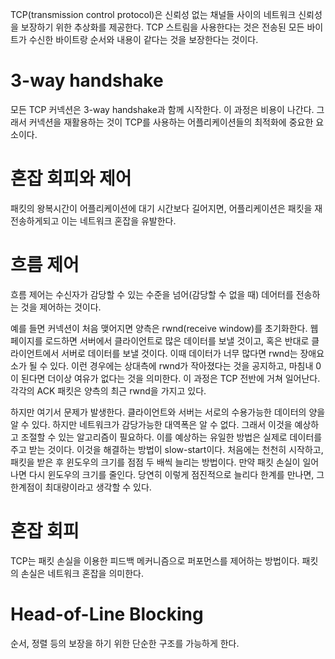 TCP(transmission control protocol)은 신뢰성 없는 채널들 사이의 네트워크 신뢰성을 보장하기 위한 추상화를 제공한다. TCP 스트림을 사용한다는 것은 전송된 모든 바이트가 수신한 바이트랑 순서와 내용이 같다는 것을 보장한다는 것이다.

3-way handshake
=
모든 TCP 커넥션은 3-way handshake과 함께 시작한다.
이 과정은 비용이 나간다. 그래서 커넥션을 재활용하는 것이 TCP를 사용하는 어플리케이션들의 최적화에 중요한 요소이다.

혼잡 회피와 제어
=
패킷의 왕복시간이 어플리케이션에 대기 시간보다 길어지면, 어플리케이션은 패킷을 재전송하게되고 이는 네트워크 혼잡을 유발한다.

흐름 제어
=
흐름 제어는 수신자가 감당할 수 있는 수준을 넘어(감당할 수 없을 때) 데어터를 전송하는 것을 제어하는 것이다.

예를 들면 커넥션이 처음 맺어지면 양측은 rwnd(receive window)를 초기화한다. 웹페이지를 로드하면 서버에서 클라이언트로 많은 데이터를 보낼 것이고, 혹은 반대로 클라이언트에서 서버로 데이터를 보낼 것이다. 이때 데이터가 너무 많다면 rwnd는 장애요소가 될 수 있다. 이런 경우에는 상대측에 rwnd가 작아졌다는 것을 공지하고, 마침내 0이 된다면 더이상 여유가 없다는 것을 의미한다. 이 과정은 TCP 전반에 거쳐 일어난다. 각각의 ACK 패킷은 양측의 최근 rwnd을 가지고 있다.

하지만 여기서 문제가 발생한다. 클라이언트와 서버는 서로의 수용가능한 데이터의 양을 알 수 있다. 하지만 네트워크가 감당가능한 대역폭은 알 수 없다.
그래서 이것을 예상하고 조절할 수 있는 알고리즘이 필요하다. 이를 예상하는 유일한 방법은 실제로 데이터를 주고 받는 것이다. 이것을 해결하는 방법이 slow-start이다. 처음에는 천천히 시작하고, 패킷을 받은 후 윈도우의 크기를 점점 두 배씩 늘리는 방법이다. 만약 패킷 손실이 일어나면 다시 윈도우의 크기를 줄인다. 당연히 이렇게 점진적으로 늘리다 한계를 만나면, 그 한계점이 최대량이라고 생각할 수 있다.

혼잡 회피
=
TCP는 패킷 손실을 이용한 피드백 메커니즘으로 퍼포먼스를 제어하는 방법이다.
패킷의 손실은 네트워크 혼잡을 의미한다.

Head-of-Line Blocking
=
순서, 정렬 등의 보장을 하기 위한 단순한 구조를 가능하게 한다.


